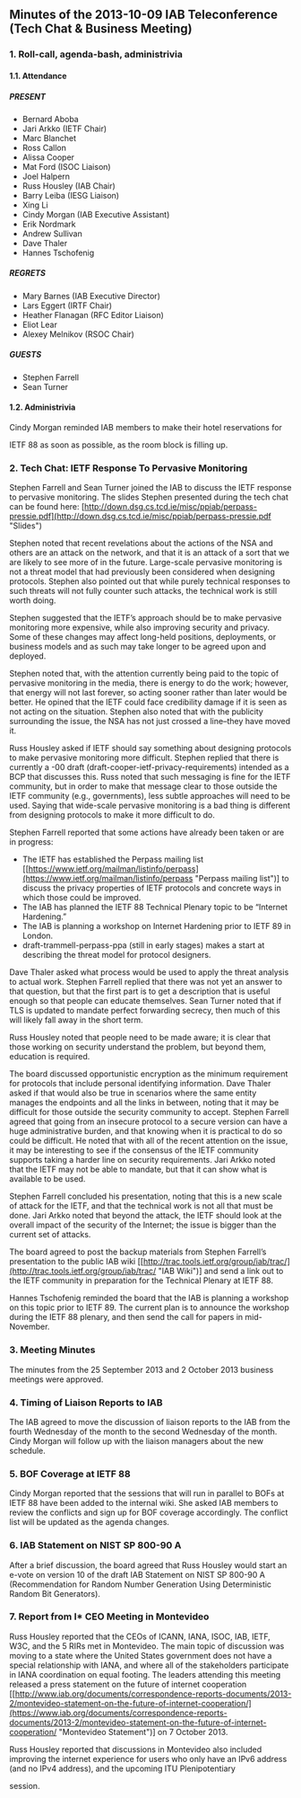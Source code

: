 
Minutes of the 2013-10-09 IAB Teleconference (Tech Chat & Business Meeting)
---------------------------------------------------------------------------


### 1. Roll-call, agenda-bash, administrivia


#### 1.1. Attendance


##### PRESENT


* Bernard Aboba
* Jari Arkko (IETF Chair)
* Marc Blanchet
* Ross Callon
* Alissa Cooper
* Mat Ford (ISOC Liaison)
* Joel Halpern
* Russ Housley (IAB Chair)
* Barry Leiba (IESG Liaison)
* Xing Li
* Cindy Morgan (IAB Executive Assistant)
* Erik Nordmark
* Andrew Sullivan
* Dave Thaler
* Hannes Tschofenig


##### REGRETS


* Mary Barnes (IAB Executive Director)
* Lars Eggert (IRTF Chair)
* Heather Flanagan (RFC Editor Liaison)
* Eliot Lear
* Alexey Melnikov (RSOC Chair)


##### GUESTS


* Stephen Farrell
* Sean Turner


#### 1.2. Administrivia


Cindy Morgan reminded IAB members to make their hotel reservations for  

IETF 88 as soon as possible, as the room block is filling up.


### 2. Tech Chat: IETF Response To Pervasive Monitoring


Stephen Farrell and Sean Turner joined the IAB to discuss the IETF response to pervasive monitoring. The slides Stephen presented during the tech chat can be found here: [http://down.dsg.cs.tcd.ie/misc/ppiab/perpass-pressie.pdf](http://down.dsg.cs.tcd.ie/misc/ppiab/perpass-pressie.pdf "Slides")


Stephen noted that recent revelations about the actions of the NSA and others are an attack on the network, and that it is an attack of a sort that we are likely to see more of in the future. Large-scale pervasive monitoring is not a threat model that had previously been considered when designing protocols. Stephen also pointed out that while purely technical responses to such threats will not fully counter such attacks, the technical work is still worth doing.


Stephen suggested that the IETF’s approach should be to make pervasive monitoring more expensive, while also improving security and privacy. Some of these changes may affect long-held positions, deployments, or business models and as such may take longer to be agreed upon and deployed.


Stephen noted that, with the attention currently being paid to the topic of pervasive monitoring in the media, there is energy to do the work; however, that energy will not last forever, so acting sooner rather than later would be better. He opined that the IETF could face credibility damage if it is seen as not acting on the situation. Stephen also noted that with the publicity surrounding the issue, the NSA has not just crossed a line–they have moved it.


Russ Housley asked if IETF should say something about designing protocols to make pervasive monitoring more difficult. Stephen replied that there is currently a -00 draft (draft-cooper-ietf-privacy-requirements) intended as a BCP that discusses this. Russ noted that such messaging is fine for the IETF community, but in order to make that message clear to those outside the IETF community (e.g., governments), less subtle approaches will need to be used. Saying that wide-scale pervasive monitoring is a bad thing is different from designing protocols to make it more difficult to do.


Stephen Farrell reported that some actions have already been taken or are in progress:


* The IETF has established the Perpass mailing list [[https://www.ietf.org/mailman/listinfo/perpass](https://www.ietf.org/mailman/listinfo/perpass "Perpass mailing list")] to discuss the privacy properties of IETF protocols and concrete ways in which those could be improved.
* The IAB has planned the IETF 88 Technical Plenary topic to be “Internet Hardening.”
* The IAB is planning a workshop on Internet Hardening prior to IETF 89 in London.
* draft-trammell-perpass-ppa (still in early stages) makes a start at describing the threat model for protocol designers.


Dave Thaler asked what process would be used to apply the threat analysis to actual work. Stephen Farrell replied that there was not yet an answer to that question, but that the first part is to get a description that is useful enough so that people can educate themselves. Sean Turner noted that if TLS is updated to mandate perfect forwarding secrecy, then much of this will likely fall away in the short term.


Russ Housley noted that people need to be made aware; it is clear that those working on security understand the problem, but beyond them, education is required.


The board discussed opportunistic encryption as the minimum requirement for protocols that include personal identifying information. Dave Thaler asked if that would also be true in scenarios where the same entity manages the endpoints and all the links in between, noting that it may be difficult for those outside the security community to accept. Stephen Farrell agreed that going from an insecure protocol to a secure version can have a huge administrative burden, and that knowing when it is practical to do so could be difficult. He noted that with all of the recent attention on the issue, it may be interesting to see if the consensus of the IETF community supports taking a harder line on security requirements. Jari Arkko noted that the IETF may not be able to mandate, but that it can show what is available to be used.


Stephen Farrell concluded his presentation, noting that this is a new scale of attack for the IETF, and that the technical work is not all that must be done. Jari Arkko noted that beyond the attack, the IETF should look at the overall impact of the security of the Internet; the issue is bigger than the current set of attacks.


The board agreed to post the backup materials from Stephen Farrell’s presentation to the public IAB wiki [[http://trac.tools.ietf.org/group/iab/trac/](http://trac.tools.ietf.org/group/iab/trac/ "IAB Wiki")] and send a link out to the IETF community in preparation for the Technical Plenary at IETF 88.


Hannes Tschofenig reminded the board that the IAB is planning a workshop on this topic prior to IETF 89. The current plan is to announce the workshop during the IETF 88 plenary, and then send the call for papers in mid-November.


### 3. Meeting Minutes


The minutes from the 25 September 2013 and 2 October 2013 business meetings were approved.


### 4. Timing of Liaison Reports to IAB


The IAB agreed to move the discussion of liaison reports to the IAB from the fourth Wednesday of the month to the second Wednesday of the month. Cindy Morgan will follow up with the liaison managers about the new schedule.


### 5. BOF Coverage at IETF 88


Cindy Morgan reported that the sessions that will run in parallel to BOFs at IETF 88 have been added to the internal wiki. She asked IAB members to review the conflicts and sign up for BOF coverage accordingly. The conflict list will be updated as the agenda changes.


### 6. IAB Statement on NIST SP 800-90 A


After a brief discussion, the board agreed that Russ Housley would start an e-vote on version 10 of the draft IAB Statement on NIST SP 800-90 A (Recommendation for Random Number Generation Using Deterministic Random Bit Generators).


### 7. Report from I\* CEO Meeting in Montevideo


Russ Housley reported that the CEOs of ICANN, IANA, ISOC, IAB, IETF, W3C, and the 5 RIRs met in Montevideo. The main topic of discussion was moving to a state where the United States government does not have a special relationship with IANA, and where all of the stakeholders participate in IANA coordination on equal footing. The leaders attending this meeting released a press statement on the future of internet cooperation [[http://www.iab.org/documents/correspondence-reports-documents/2013-2/montevideo-statement-on-the-future-of-internet-cooperation/](https://www.iab.org/documents/correspondence-reports-documents/2013-2/montevideo-statement-on-the-future-of-internet-cooperation/ "Montevideo Statement")] on 7 October 2013.


Russ Housley reported that discussions in Montevideo also included improving the internet experience for users who only have an IPv6 address (and no IPv4 address), and the upcoming ITU Plenipotentiary  

session.


